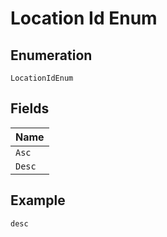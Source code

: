 
# Location Id Enum

## Enumeration

`LocationIdEnum`

## Fields

| Name |
|  --- |
| `Asc` |
| `Desc` |

## Example

```
desc
```

